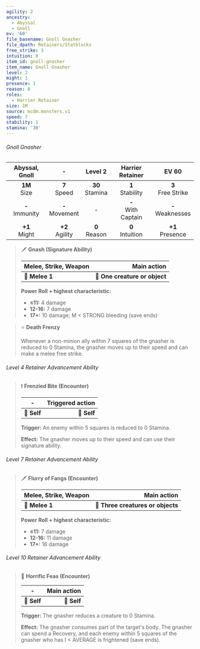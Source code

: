 ```yaml
---
agility: 2
ancestry:
  - Abyssal
  - Gnoll
ev: '60'
file_basename: Gnoll Gnasher
file_dpath: Retainers/Statblocks
free_strike: 3
intuition: 0
item_id: gnoll-gnasher
item_name: Gnoll Gnasher
level: 2
might: 1
presence: 1
reason: 0
roles:
  - Harrier Retainer
size: 1M
source: mcdm.monsters.v1
speed: 7
stability: 1
stamina: '30'
---
```


###### Gnoll Gnasher

|   Abyssal, Gnoll    |          -          |       Level 2       |    Harrier Retainer     |         EV 60          |
| :-----------------: | :-----------------: | :-----------------: | :---------------------: | :--------------------: |
|  **1M**<br/> Size   |  **7**<br/> Speed   | **30**<br/> Stamina |  **1**<br/> Stability   | **3**<br/> Free Strike |
| **-**<br/> Immunity | **-**<br/> Movement |          -          | **-**<br/> With Captain | **-**<br/> Weaknesses  |
|  **+1**<br/> Might  | **+2**<br/> Agility |  **0**<br/> Reason  |  **0**<br/> Intuition   |  **+1**<br/> Presence  |

> 🗡 **Gnash (Signature Ability)**
>
> | **Melee, Strike, Weapon** |               **Main action** |
> | ------------------------- | ----------------------------: |
> | **📏 Melee 1**            | **🎯 One creature or object** |
>
> **Power Roll + highest characteristic:**
>
> - **≤11:** 4 damage
> - **12-16:** 7 damage
> - **17+:** 10 damage; M < STRONG bleeding (save ends)

> ⭐️ **Death Frenzy**
>
> Whenever a non-minion ally within 7 squares of the gnasher is reduced to 0 Stamina, the gnasher moves up to their speed and can make a melee free strike.

###### Level 4 Retainer Advancement Ability

> ❗️ **Frenzied Bite (Encounter)**
>
> | **-**       | **Triggered action** |
> | ----------- | -------------------: |
> | **📏 Self** |          **🎯 Self** |
>
> **Trigger:** An enemy within 5 squares is reduced to 0 Stamina.
>
> **Effect:** The gnasher moves up to their speed and can use their signature ability.

###### Level 7 Retainer Advancement Ability

> 🗡 **Flurry of Fangs (Encounter)**
>
> | **Melee, Strike, Weapon** |                   **Main action** |
> | ------------------------- | --------------------------------: |
> | **📏 Melee 1**            | **🎯 Three creatures or objects** |
>
> **Power Roll + highest characteristic:**
>
> - **≤11:** 7 damage
> - **12-16:** 11 damage
> - **17+:** 16 damage

###### Level 10 Retainer Advancement Ability

> 👤 **Horrific Feas (Encounter)**
>
> | **-**       | **Main action** |
> | ----------- | --------------: |
> | **📏 Self** |     **🎯 Self** |
>
> **Trigger:** The gnasher reduces a creature to 0 Stamina.
>
> **Effect:** The gnasher consumes part of the target's body. The gnasher can spend a Recovery, and each enemy within 5 squares of the gnasher who has I < AVERAGE is frightened (save ends).
